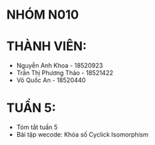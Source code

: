 # NHÓM N010
# THÀNH VIÊN:
  - Nguyễn Anh Khoa - 18520923
  - Trần Thị Phương Thảo - 18521422
  - Võ Quốc An - 18520440

# TUẦN 5:
  - Tóm tắt tuần 5
  - Bài tập wecode:
    Khóa số
    Cyclick Isomorphism

